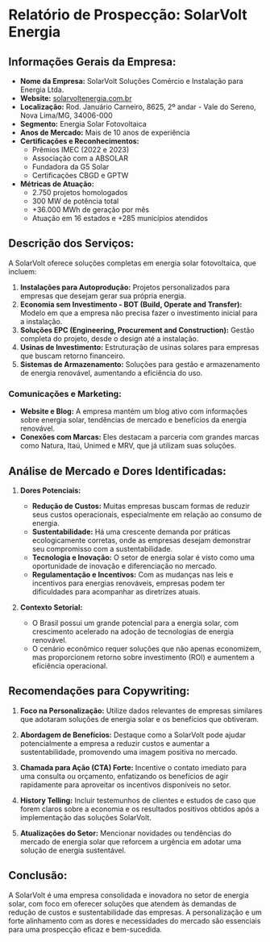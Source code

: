 # Relatório de Prospecção: SolarVolt Energia

## Informações Gerais da Empresa:
- **Nome da Empresa:** SolarVolt Soluções Comércio e Instalação para Energia Ltda.
- **Website:** [solarvoltenergia.com.br](http://www.solarvoltenergia.com.br)
- **Localização:** Rod. Januário Carneiro, 8625, 2º andar - Vale do Sereno, Nova Lima/MG, 34006-000
- **Segmento:** Energia Solar Fotovoltaica
- **Anos de Mercado:** Mais de 10 anos de experiência
- **Certificações e Reconhecimentos:**
  - Prêmios IMEC (2022 e 2023)
  - Associação com a ABSOLAR
  - Fundadora da G5 Solar
  - Certificações CBGD e GPTW
- **Métricas de Atuação:**
  - 2.750 projetos homologados
  - 300 MW de potência total
  - +36.000 MWh de geração por mês
  - Atuação em 16 estados e +285 municípios atendidos

## Descrição dos Serviços:
A SolarVolt oferece soluções completas em energia solar fotovoltaica, que incluem:
1. **Instalações para Autoprodução:** Projetos personalizados para empresas que desejam gerar sua própria energia.
2. **Economia sem Investimento - BOT (Build, Operate and Transfer):** Modelo em que a empresa não precisa fazer o investimento inicial para a instalação.
3. **Soluções EPC (Engineering, Procurement and Construction):** Gestão completa do projeto, desde o design até a instalação.
4. **Usinas de Investimento:** Estruturação de usinas solares para empresas que buscam retorno financeiro.
5. **Sistemas de Armazenamento:** Soluções para gestão e armazenamento de energia renovável, aumentando a eficiência do uso.

### Comunicações e Marketing:
- **Website e Blog:** A empresa mantém um blog ativo com informações sobre energia solar, tendências de mercado e benefícios da energia renovável.
- **Conexões com Marcas:** Eles destacam a parceria com grandes marcas como Natura, Itaú, Unimed e MRV, que já utilizam suas soluções.

## Análise de Mercado e Dores Identificadas:
1. **Dores Potenciais:**
   - **Redução de Custos:** Muitas empresas buscam formas de reduzir seus custos operacionais, especialmente em relação ao consumo de energia.
   - **Sustentabilidade:** Há uma crescente demanda por práticas ecologicamente corretas, onde as empresas desejam demonstrar seu compromisso com a sustentabilidade.
   - **Tecnologia e Inovação:** O setor de energia solar é visto como uma oportunidade de inovação e diferenciação no mercado.
   - **Regulamentação e Incentivos:** Com as mudanças nas leis e incentivos para energias renováveis, empresas podem ter dificuldades para acompanhar as diretrizes atuais.

2. **Contexto Setorial:**
   - O Brasil possui um grande potencial para a energia solar, com crescimento acelerado na adoção de tecnologias de energia renovável.
   - O cenário econômico requer soluções que não apenas economizem, mas proporcionem retorno sobre investimento (ROI) e aumentem a eficiência operacional.

## Recomendações para Copywriting:
1. **Foco na Personalização:** Utilize dados relevantes de empresas similares que adotaram soluções de energia solar e os benefícios que obtiveram.
  
2. **Abordagem de Benefícios:** Destaque como a SolarVolt pode ajudar potencialmente a empresa a reduzir custos e aumentar a sustentabilidade, promovendo uma imagem positiva no mercado.

3. **Chamada para Ação (CTA) Forte:** Incentive o contato imediato para uma consulta ou orçamento, enfatizando os benefícios de agir rapidamente para aproveitar os incentivos disponíveis no setor.

4. **History Telling:** Incluir testemunhos de clientes e estudos de caso que forem claros sobre a economia e os resultados positivos obtidos após a implementação das soluções SolarVolt.

5. **Atualizações do Setor:** Mencionar novidades ou tendências do mercado de energia solar que reforcem a urgência em adotar uma solução de energia sustentável.

## Conclusão:
A SolarVolt é uma empresa consolidada e inovadora no setor de energia solar, com foco em oferecer soluções que atendem às demandas de redução de custos e sustentabilidade das empresas. A personalização e um forte alinhamento com as dores e necessidades do mercado são essenciais para uma prospecção eficaz e bem-sucedida.